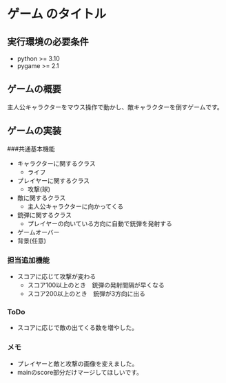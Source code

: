 # ゲーム のタイトル
## 実行環境の必要条件
* python >= 3.10
* pygame >= 2.1

## ゲームの概要
主人公キャラクターをマウス操作で動かし、敵キャラクターを倒すゲームです。

## ゲームの実装
###共通基本機能
* キャラクターに関するクラス
    * ライフ
* プレイヤーに関するクラス
    * 攻撃(球)
* 敵に関するクラス
    * 主人公キャラクターに向かってくる
* 銃弾に関するクラス
    * プレイヤーの向いている方向に自動で銃弾を発射する
* ゲームオーバー
* 背景(任意)

### 担当追加機能
* スコアに応じて攻撃が変わる
    * スコア100以上のとき　銃弾の発射間隔が早くなる
    * スコア200以上のとき　銃弾が3方向に出る

### ToDo
* スコアに応じで敵の出てくる数を増やした。
### メモ
* プレイヤーと敵と攻撃の画像を変えました。
* mainのscore部分だけマージしてほしいです。
